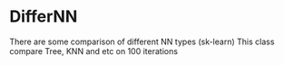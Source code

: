 # DifferNN
There are some comparison of different NN types (sk-learn)
This class compare Tree, KNN and etc on 100 iterations
